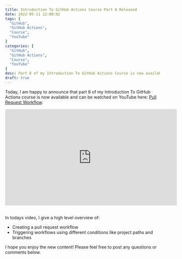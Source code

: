 ```yaml
---
title: Introduction To GitHub Actions Course Part 8 Released
date: 2022-05-11 12:00:02
tags: [
  "GitHub",
  "GitHub Actions",
  "Course",
  "YouTube"
]
categories: [
  "GitHub",
  "GitHub Actions",
  "Course",
  "YouTube"
]
desc: Part 8 of my Introduction To GitHub Actions Course is now available!
draft: true
---
```


Today, I am happy to announce that part 8 of my Introduction To GitHub Actions course is now available and can be watched on YouTube here: <a href="https://youtu.be/0U5QNUoF36I" target="_blank">Pull Request Workflow</a>.

<div style="text-align: center;"><iframe width="560" height="315" src="https://www.youtube.com/embed/0U5QNUoF36I" title="YouTube video player" frameborder="0" allow="accelerometer; autoplay; clipboard-write; encrypted-media; gyroscope; picture-in-picture" allowfullscreen></iframe></div><br />

In todays video, I give a high level overview of:

* Creating a pull request workflow
* Triggering workflows using different conditions like project paths and branches

I hope you enjoy the new content! Please feel free to post any questions or comments below.
